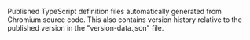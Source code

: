 Published TypeScript definition files automatically generated from Chromium source code.
This also contains version history relative to the published version in the "version-data.json" file.